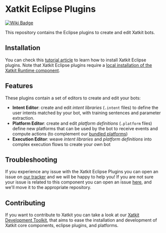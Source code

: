 Xatkit Eclipse Plugins
=====

[![Wiki Badge](https://img.shields.io/badge/doc-wiki-blue)](https://github.com/xatkit-bot-platform/xatkit-releases/wiki)

This repository contains the Eclipse plugins to create and edit Xatkit bots.

## Installation

You can check this [tutorial article](https://github.com/xatkit-bot-platform/xatkit-releases/wiki/Installation#install-xatkit-eclipse-plugins) to learn how to install Xatkit Eclipse plugins. Note that Xatkit Eclipse plugins require a [local installation of the Xatkit Runtime component](https://github.com/xatkit-bot-platform/xatkit-releases/wiki/Installation).

## Features

These plugins contain a set of editors to create and edit your bots:
- **Intent Editor**: create and edit *intent libraries* (`.intent` files) to define the user intents matched by your bot, with training sentences and parameter extraction.
- **Platform Editor**: create and edit *platform definitions* (`.platform` files) define new platforms that can be used by the bot to receive events and compute actions (to complement our [bundled platforms](https://github.com/xatkit-bot-platform/xatkit-releases/releases))
- **Execution Editor**: weave *intent libraries* and *platform definitions* into complex execution flows to create your own bot

## Troubleshooting

If you experience any issue with the Xatkit Eclipse Plugins you can open an issue on [our tracker](https://github.com/xatkit-bot-platform/xatkit-eclipse/issues) and we will be happy to help you! If you are not sure your issue is related to this component you can open an issue [here](https://github.com/xatkit-bot-platform/xatkit-releases/issues), and we'll move it to the appropriate repository.

## Contributing

If you want to contribute to Xatkit you can take a look at our [Xatkit Development Toolkit](https://github.com/xatkit-bot-platform/xatkit-dev), that aims to ease the installation and development of Xatkit core components, eclipse plugins, and platforms.

